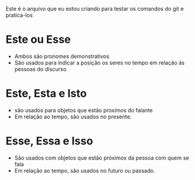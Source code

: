 Este é o arquivo que eu estou criando para testar os comandos do git e pratica-los

# Este ou Esse

- Ambos são pronomes demonstrativos
- São usados para indicar a posição os seres no tempo em relação ás pessoas do discurso

# Este, Esta e Isto

- são usados para objetos que estão proximos do falante
- Em relação ao tempo, são usados no presente.

# Esse, Essa e Isso 

- São usados com objetos que estão próximos da pessoa com quem se fala
- Em relação ao tempo, são usados no futuro ou passado.